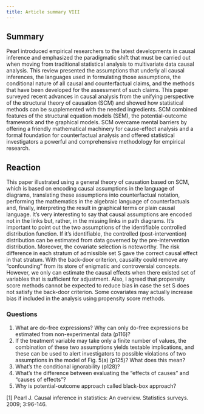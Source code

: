```yaml
---
title: Article summary VIII
---
```


## Summary
Pearl introduced empirical researchers to the latest developments in causal inference and emphasized the paradigmatic shift that must be carried out when moving from traditional statistical analysis to multivariate data causal analysis. This review presented the assumptions that underly all causal inferences, the languages used in formulating those assumptions, the conditional nature of all causal and counterfactual claims, and the methods that have been developed for the assessment of such claims. This paper surveyed recent advances in causal analysis from the unifying perspective of the structural theory of causation (SCM) and showed how statistical methods can be supplemented with the needed ingredients. SCM combined features of the structural equation models (SEM), the potential-outcome framework and the graphical models. SCM overcame mental barriers by offering a friendly mathematical machinery for cause-effect analysis and a formal foundation for counterfactual analysis and offered statistical investigators a powerful and comprehensive methodology for empirical research. 

## Reaction
This paper illustrated using a general theory of causation based on SCM, which is based on encoding causal assumptions in the language of diagrams, translating these assumptions into counterfactual notation, performing the mathematics in the algebraic language of counterfactuals and, finally, interpreting the result in graphical terms or plain causal language. It’s very interesting to say that causal assumptions are encoded not in the links but, rather, in the missing links in path diagrams. It’s important to point out the two assumptions of the identifiable controlled distribution function. If it’s identifiable, the controlled (post-intervention) distribution can be estimated from data governed by the pre-intervention distribution. Moreover, the covariate selection is noteworthy. The risk difference in each stratum of admissible set S gave the correct causal effect in that stratum. With the back-door criterion, causality could remove any “confounding” from its store of enigmatic and controversial concepts. However, we only can estimate the causal effects when there existed set of variables that is sufficient for adjustment. Also, I agreed that propensity score methods cannot be expected to reduce bias in case the set S does not satisfy the back-door criterion. Some covariates may actually increase bias if included in the analysis using propensity score methods. 

### Questions
1. What are do-free expressions? Why can only do-free expressions be estimated from non-experimental data (p116)? 
2. If the treatment variable may take only a finite number of values, the combination of these two assumptions yields testable implications, and these can be used to alert investigators to possible violations of two assumptions in the model of Fig. 5(a) (p125)? What does this mean?
3. What’s the conditional ignorability (p128)? 
4. What’s the difference between evaluating the “effects of causes” and “causes of effects”?
5. Why is potential-outcome approach called black-box approach?


[1] Pearl J. Causal inference in statistics: An overview. Statistics surveys. 2009; 3:96-146.
